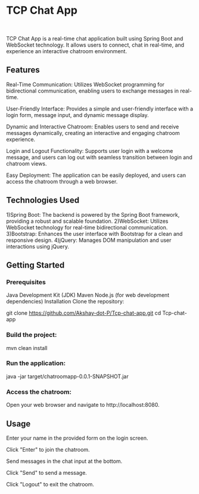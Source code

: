 <h1>TCP Chat App</h1>
<br>

TCP Chat App is a real-time chat application built using Spring Boot and WebSocket technology. It allows users to connect, chat in real-time, and experience an interactive chatroom environment.

<h2>Features</h2>

Real-Time Communication: Utilizes WebSocket programming for bidirectional communication, enabling users to exchange messages in real-time.

User-Friendly Interface: Provides a simple and user-friendly interface with a login form, message input, and dynamic message display.

Dynamic and Interactive Chatroom: Enables users to send and receive messages dynamically, creating an interactive and engaging chatroom experience.

Login and Logout Functionality: Supports user login with a welcome message, and users can log out with seamless transition between login and chatroom views.

Easy Deployment: The application can be easily deployed, and users can access the chatroom through a web browser.

<h2>Technologies Used</h2>
1)Spring Boot: The backend is powered by the Spring Boot framework, providing a robust and scalable foundation.
2)WebSocket: Utilizes WebSocket technology for real-time bidirectional communication.
3)Bootstrap: Enhances the user interface with Bootstrap for a clean and responsive design.
4)jQuery: Manages DOM manipulation and user interactions using jQuery.

<h2>Getting Started</h2>
<h3>Prerequisites</h3>
Java Development Kit (JDK)
Maven
Node.js (for web development dependencies)
Installation
Clone the repository:


git clone https://github.com/Akshay-dot-P/Tcp-chat-app.git
cd Tcp-chat-app

<h3>Build the project:</h3>


mvn clean install

<h3>Run the application:</h3>


java -jar target/chatroomapp-0.0.1-SNAPSHOT.jar

<h3>Access the chatroom:</h3>

Open your web browser and navigate to http://localhost:8080.

<h2>Usage</h2>
Enter your name in the provided form on the login screen.

Click "Enter" to join the chatroom.

Send messages in the chat input at the bottom.

Click "Send" to send a message.

Click "Logout" to exit the chatroom.
